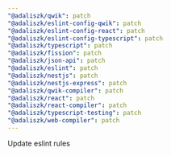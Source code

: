 ```yaml
---
"@adaliszk/qwik": patch
"@adaliszk/eslint-config-qwik": patch
"@adaliszk/eslint-config-react": patch
"@adaliszk/eslint-config-typescript": patch
"@adaliszk/typescript": patch
"@adaliszk/fission": patch
"@adaliszk/json-api": patch
"@adaliszk/eslint": patch
"@adaliszk/nestjs": patch
"@adaliszk/nestjs-express": patch
"@adaliszk/qwik-compiler": patch
"@adaliszk/react": patch
"@adaliszk/react-compiler": patch
"@adaliszk/typescript-testing": patch
"@adaliszk/web-compiler": patch
---
```


Update eslint rules
